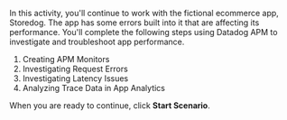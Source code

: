 In this activity, you'll continue to work with the fictional ecommerce app, Storedog. The app has some errors built into it that are affecting its performance. You'll complete the following steps using Datadog APM to investigate and troubleshoot app performance.

1. Creating APM Monitors
1. Investigating Request Errors
1. Investigating Latency Issues
1. Analyzing Trace Data in App Analytics

When you are ready to continue, click **Start Scenario**.